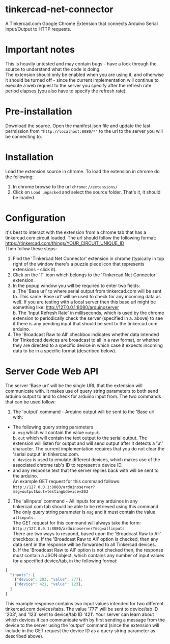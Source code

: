 # tinkercad-net-connector
A Tinkercad.com Google Chrome Extension that connects Arduino Serial Input/Output to HTTP requests.<br/>

# Important notes
This is heavily untested and may contain bugs - have a look through the source to understand what the code is doing.<br/>
The extension should only be enabled when you are using it, and otherwise it should be turned off - since the current implementation will continue to execute a web request to the server you specify after the refresh rate period elapses (you also have to specify the refresh rate).<br/>

# Pre-installation
Download the source. Open the manifest.json file and update the last permission from `"http://localhost:8080/*"` to the url to the server you will be connecting to.

# Installation
Load the extension source in chrome. To load the extension in chrome do the following:
1. In chrome browse to the url `chrome://extensions/`
2. Click on `Load unpacked` and select the source folder.
That's it, it should be loaded.

# Configuration
It's best to interact with the extension from a chrome tab that has a tinkercad.com circuit loaded. The url should follow the following format: https://tinkercad.com/things/YOUR_CIRCUIT_UNIQUE_ID<br/>
Then follow these steps:<br/>
1. Find the 'Tinkercad Net Connector' extension in chrome (typically in top right of the window there's a puzzle piece icon that represents extensions - click it).<br/>
2. Click on the 'T' icon which belongs to the 'Tinkercad Net Connector' extension.<br/>
3. In the popup window you will be required to enter two fields:<br/>
  a. The 'Base url' to where serial output from tinkercad.com will be sent to. This same 'Base url' will be used to check for any incoming data as well. If you are testing with a local server then this base url might be something like: http://127.0.0.1:8080/arduinoserver<br/>
  b. The 'Input Refresh Rate' in milliseconds, which is used by the chrome extension to periodically check the server (specified in a. above) to see if there is any pending input that should be sent to the tinkercad.com arduino.<br/>
4. The 'Broadcast Raw to All' checkbox indicates whether data intended for Tinkedcad devices are broadcast to all in a raw format, or whether they are directed to a specific device in which case it expects incoming data to be in a specific format (described below).

# Server Code Web API
The server 'Base url' will be the single URL that the extension will communicate with. It makes use of query string parameters to both send arduino output to and to check for arduino input from. The two commands that can be used follow:<br/>
1. The 'output' command - Arduino output will be sent to the 'Base url' with:<br/>
* The following query string parameters<br/>
  a. `msg` which will contain the value `output`.<br/>
  b. `out` which will contain the text output to the serial output. The extension will listen for output and will send output after it detects a '\n' character. The current implementation requires that you do not clear the 'serial output' in tinkercad.com.<br/>
  c. `device` is used to emulate different devices, which makes use of the associated chrome tab's ID to represent a device ID.<br/>
* and any response text that the server replies back with will be sent to the arduino.<br/>
An example GET request for this command follows: `http://127.0.0.1:8080/arduinoserver?msg=output&out=testing&device=203`

2. The 'allinputs' command - All inputs for any arduinos in any tinkercad.com tab should be able to be retrieved using this command. The only query string parameter is `msg` and it must contain the value `allinputs`.<br/>
The GET request for this command will always take the form: `http://127.0.0.1:8080/arduinoserver?msg=allinputs`<br/>
There are two ways to respond, based upon the 'Broadcast Raw to All' checkbox:
  a. If the 'Broadcast Raw to All' option is checked, then any data sent in the response will be forwarded to all Tinkercad devices.<br/>
  b. If the 'Broadcast Raw to All' option is not checked then, the response must contain a JSON object, which contains any number of input values for a specified device/tab, in the following format:<br/>
```javascript
{
  "inputs": [
    {"device": 203, "value": 777},
    {"device": 421, "value": 123},
  ]
}
```
This example response contains two input values intended for two different tinkercad.com devices/tabs. The value '777' will be sent to device/tab ID '203', and '123' sent to device/tab ID '421'. Your server can learn about which devices it can communicate with by first sending a message from the device to the server using the 'output' command (since the extension will include in the GET request the device ID as a query string parameter as described above).<br/>
<br/>
<br/>
